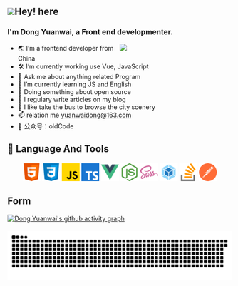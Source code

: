 ## <img src="https://media.giphy.com/media/hvRJCLFzcasrR4ia7z/giphy.gif" width="3%">Hey! here

### I'm **Dong Yuanwai**, a Front end developmenter.
[<img align="right" width="50%" src="https://github-readme-stats.vercel.app/api?username=dongyuanwai&theme=buefy&show_icons=true">](https://metrics.lecoq.io/about/dongyuanwai)

-   🌏 I’m a frontend developer from China
-   🛠  I’m currently working use Vue, JavaScript
-   💬 Ask me about anything related Program
-   🌱 I’m currently learning JS and English
-   🔭 Doing something about open source
-   📝 I regulary write articles on my blog
-   🚌 I like take the bus to browse the city scenery
-   📫 relation me yuanwaidong@163.com
-   💬 公众号：oldCode


## 🚀 Language And Tools

<div align="center" style="margin-top:20px">
	<img src="./images/html.svg" width="40" height="40" alt="html" />
	<img src="./images/css.svg" width="40" height="40" alt="css" />
	<img src="./images/javascript.svg" width="40" height="40" alt="javascript" />
	<img src="./images/typescript.svg" width="40" height="40" alt="typescript" />
	<img src="./images/vuejs.svg" width="40" height="40" alt="vue" />
	<img src="./images/nodejs.svg" width="40" height="40" alt="node" />
	<img src="./images/sass.svg" width="40" height="40" alt="sass" />
	<img src="./images/webpack.svg" width="40" height="40" alt="webpack" />
	<img src="./images/stack-overflow.svg" width="40" height="40" alt="stack-overflow" />
	<img src="./images/postman.svg" width="40" height="40" alt="postman" />
</div>

## Form
<!-- minimal -->
[![Dong Yuanwai's github activity graph](https://activity-graph.herokuapp.com/graph?username=dongyuanwai&theme=minimal)](https://github.com/dongyuanwai)

<div align="center" style="margin-top:20px">
	<img align="center" src="./images/github-contribution-grid-snake.svg"></img>
</div>



